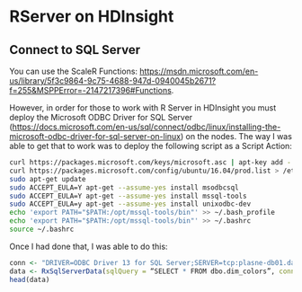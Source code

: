 # RServer on HDInsight

## Connect to SQL Server

You can use the ScaleR Functions: https://msdn.microsoft.com/en-us/library/5f3c9864-9c75-4688-947d-0940045b2671?f=255&MSPPError=-2147217396#Functions.
 
However, in order for those to work with R Server in HDInsight you must deploy the Microsoft ODBC Driver for SQL Server (https://docs.microsoft.com/en-us/sql/connect/odbc/linux/installing-the-microsoft-odbc-driver-for-sql-server-on-linux) on the nodes. The way I was able to get that to work was to deploy the following script as a Script Action:
 
```sh
curl https://packages.microsoft.com/keys/microsoft.asc | apt-key add -
curl https://packages.microsoft.com/config/ubuntu/16.04/prod.list > /etc/apt/sources.list.d/mssql-release.list
sudo apt-get update
sudo ACCEPT_EULA=Y apt-get --assume-yes install msodbcsql
sudo ACCEPT_EULA=Y apt-get --assume-yes install mssql-tools
sudo ACCEPT_EULA=y apt-get --assume-yes install unixodbc-dev
echo 'export PATH="$PATH:/opt/mssql-tools/bin"' >> ~/.bash_profile
echo 'export PATH="$PATH:/opt/mssql-tools/bin"' >> ~/.bashrc
source ~/.bashrc
```

Once I had done that, I was able to do this:

```R
conn <- "DRIVER=ODBC Driver 13 for SQL Server;SERVER=tcp:plasne-db01.database.windows.net,1433;DATABASE=pelasne-database;UID=plasne;PWD=***;"
data <- RxSqlServerData(sqlQuery = “SELECT * FROM dbo.dim_colors”, connectionString = conn)
head(data)
```
